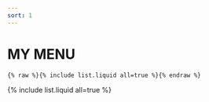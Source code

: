 ```yaml
---
sort: 1
---
```


# MY MENU

```
{% raw %}{% include list.liquid all=true %}{% endraw %}
```

{% include list.liquid all=true %}
